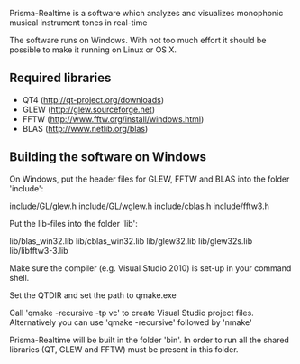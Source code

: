 Prisma-Realtime is a software which analyzes and visualizes monophonic musical
instrument tones in real-time

The software runs on Windows. With not too much effort it should be possible
to make it running on Linux or OS X.

Required libraries
-------------------
- QT4  (http://qt-project.org/downloads)
- GLEW (http://glew.sourceforge.net)
- FFTW (http://www.fftw.org/install/windows.html)
- BLAS (http://www.netlib.org/blas)

Building the software on Windows
--------------------------------

On Windows, put the header files for GLEW, FFTW and BLAS into the folder
'include':

include/GL/glew.h
include/GL/wglew.h
include/cblas.h
include/fftw3.h

Put the lib-files into the folder 'lib':

lib/blas_win32.lib
lib/cblas_win32.lib
lib/glew32.lib
lib/glew32s.lib
lib/libfftw3-3.lib

Make sure the compiler (e.g. Visual Studio 2010) is set-up in your command
shell.

Set the QTDIR and set the path to qmake.exe

Call 'qmake -recursive -tp vc' to create Visual Studio project files.
Alternatively you can use 'qmake -recursive' followed by 'nmake'

Prisma-Realtime will be built in the folder 'bin'. In order to run all the
shared libraries (QT, GLEW and FFTW) must be present in this folder.

